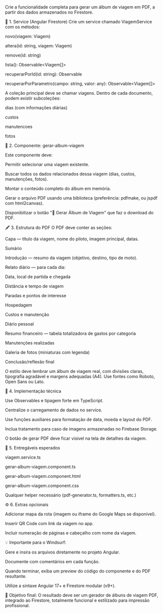 Crie a funcionalidade completa para gerar um álbum de viagem em PDF, a partir dos dados armazenados no Firestore.

🧩 1. Service (Angular Firestore)
Crie um service chamado ViagemService com os métodos:

novo(viagem: Viagem)

altera(id: string, viagem: Viagem)

remove(id: string)

lista(): Observable<Viagem[]>

recuperarPorId(id: string): Observable<Viagem>

recuperarPorParametro(campo: string, valor: any): Observable<Viagem[]>

A coleção principal deve se chamar viagens.
Dentro de cada documento, podem existir subcoleções:

dias (com informações diárias)

custos

manutencoes

fotos

🧱 2. Componente: gerar-album-viagem

Este componente deve:

Permitir selecionar uma viagem existente.

Buscar todos os dados relacionados dessa viagem (dias, custos, manutenções, fotos).

Montar o conteúdo completo do álbum em memória.

Gerar o arquivo PDF usando uma biblioteca (preferência: pdfmake, ou jspdf com html2canvas).

Disponibilizar o botão "📘 Gerar Álbum de Viagem" que faz o download do PDF.

🖋️ 3. Estrutura do PDF
O PDF deve conter as seções:

Capa — título da viagem, nome do piloto, imagem principal, datas.

Sumário

Introdução — resumo da viagem (objetivo, destino, tipo de moto).

Relato diário — para cada dia:

Data, local de partida e chegada

Distância e tempo de viagem

Paradas e pontos de interesse

Hospedagem

Custos e manutenção

Diário pessoal

Resumo financeiro — tabela totalizadora de gastos por categoria

Manutenções realizadas

Galeria de fotos (miniaturas com legenda)

Conclusão/reflexão final

O estilo deve lembrar um álbum de viagem real, com divisões claras, tipografia agradável e margens adequadas (A4).
Use fontes como Roboto, Open Sans ou Lato.

🧭 4. Implementação técnica

Use Observables e tipagem forte em TypeScript.

Centralize o carregamento de dados no service.

Use funções auxiliares para formatação de data, moeda e layout do PDF.

Inclua tratamento para caso de imagens armazenadas no Firebase Storage.

O botão de gerar PDF deve ficar visível na tela de detalhes da viagem.

🧩 5. Entregáveis esperados

viagem.service.ts

gerar-album-viagem.component.ts

gerar-album-viagem.component.html

gerar-album-viagem.component.css

Qualquer helper necessário (pdf-generator.ts, formatters.ts, etc.)

⚙️ 6. Extras opcionais

Adicionar mapa da rota (imagem ou iframe do Google Maps se disponível).

Inserir QR Code com link da viagem no app.

Incluir numeração de páginas e cabeçalho com nome da viagem.

💡 Importante para o Windsurf:

Gere e insira os arquivos diretamente no projeto Angular.

Documente com comentários em cada função.

Quando terminar, exiba um preview do código do componente e do PDF resultante.

Utilize a sintaxe Angular 17+ e Firestore modular (v9+).

🧾 Objetivo final:
O resultado deve ser um gerador de álbuns de viagem PDF, integrado ao Firestore, totalmente funcional e estilizado para impressão profissional.